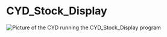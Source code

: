 # CYD_Stock_Display
![Picture of the CYD running the CYD_Stock_Display program](https://i.imgur.com/WWH0AJj.jpeg)
